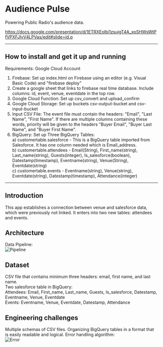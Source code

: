 # Audience Pulse

Powering Public Radio's audience data.

https://docs.google.com/presentation/d/1ETRXEolbi1zsujgT4A_xpSHWsWtPfVPXFJIyV4LPVas/edit#slide=id.p

<hr/>

## How to install and get it up and running

Requirements:  Google Cloud Account

1)  Firebase:  Set up index.html on Firebase using an editor (e.g. Visual Basic Code) and "firebase deploy"
2)  Create a google sheet that links to firebase real time database.  Include columns:  id, event, venue, eventdate in the top row.
3)  Google Cloud Function:  Set up csv_convert and upload_confirm
4)  Google Cloud Storage:  Set up buckets csv-output-bucket and csv-input-bucket
5)  Input CSV File:  The event file must contain the headers:  "Email", "Last Name", "First Name".  If there are multiple columns containing these words, priority will be given to the headers "Buyer Email", "Buyer Last Name", and "Buyer First Name".
6)  BigQuery:  Set up Three BigQuery Tables:
<br>a)  customertable.salesforce - This is a BigQuery table imported from Salesforce.  It has one column needed which is Email_address.
<br>b)  customertable.attendees - Email(String), First_name(string), Last_name(string), Guests(integer), Is_salesforce(boolean), Datestamp(timestamp), Eventname(string), Venue(String), Eventdate(string)
<br>c)  customertable.events - Eventname(string), Venue(string), Eventdate(string), Datestamp(timestamp), Attendance(integer)
<hr/>

## Introduction
This app establishes a connection between venue and salesforce data, which were previously not linked.  It enters into two new tables:  attendees and events.

## Architecture
Data Pipeline:  
![Pipeline](https://imgur.com/PIiQevq.png)

## Dataset
CSV file that contains minimum three headers:  email, first name, and last name.  
Two salesforce table in BigQuery:
<br>Attendees:  Email, First_name, Last_name, Guests, Is_salesforce, Datestamp, Eventname, Venue, Eventdate
<br>Events:  Eventname, Venue, Eventdate, Datestamp, Attendance

## Engineering challenges
Multiple schemas of CSV files.  Organizing BigQuery tables in a format that is easily readable and logical.  Error handling algorithm:  
![Error](https://imgur.com/fWY7Drk.png)
